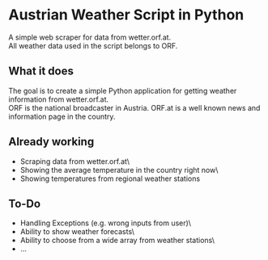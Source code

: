 # Austrian Weather Script in Python
A simple web scraper for data from wetter.orf.at.\
All weather data used in the script belongs to ORF.

## What it does
The goal is to create a simple Python application for getting weather information from wetter.orf.at.\
ORF is the national broadcaster in Austria. ORF.at is a well known news and information page in the country.

## Already working
- Scraping data from wetter.orf.at\
- Showing the average temperature in the country right now\
- Showing temperatures from regional weather stations

## To-Do
- Handling Exceptions (e.g. wrong inputs from user)\
- Ability to show weather forecasts\
- Ability to choose from a wide array from weather stations\
- ...
